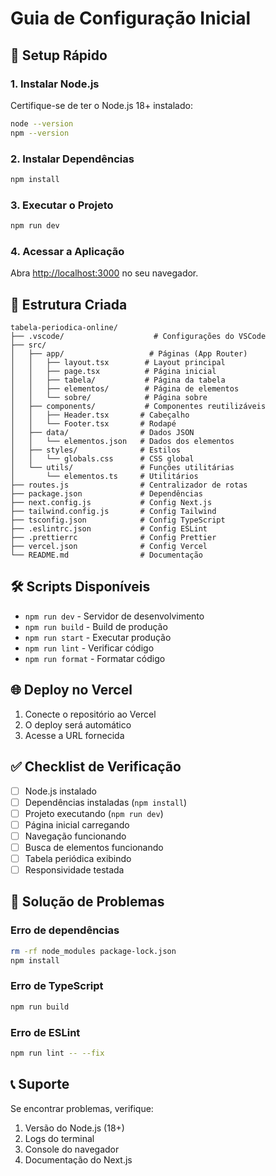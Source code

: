 # Guia de Configuração Inicial

## 🚀 Setup Rápido

### 1. Instalar Node.js
Certifique-se de ter o Node.js 18+ instalado:
```bash
node --version
npm --version
```

### 2. Instalar Dependências
```bash
npm install
```

### 3. Executar o Projeto
```bash
npm run dev
```

### 4. Acessar a Aplicação
Abra [http://localhost:3000](http://localhost:3000) no seu navegador.

## 📁 Estrutura Criada

```
tabela-periodica-online/
├── .vscode/                    # Configurações do VSCode
├── src/
│   ├── app/                   # Páginas (App Router)
│   │   ├── layout.tsx        # Layout principal
│   │   ├── page.tsx          # Página inicial
│   │   ├── tabela/           # Página da tabela
│   │   ├── elementos/        # Página de elementos
│   │   └── sobre/            # Página sobre
│   ├── components/           # Componentes reutilizáveis
│   │   ├── Header.tsx       # Cabeçalho
│   │   └── Footer.tsx       # Rodapé
│   ├── data/                # Dados JSON
│   │   └── elementos.json   # Dados dos elementos
│   ├── styles/              # Estilos
│   │   └── globals.css      # CSS global
│   └── utils/               # Funções utilitárias
│       └── elementos.ts     # Utilitários
├── routes.js                # Centralizador de rotas
├── package.json             # Dependências
├── next.config.js           # Config Next.js
├── tailwind.config.js       # Config Tailwind
├── tsconfig.json            # Config TypeScript
├── .eslintrc.json           # Config ESLint
├── .prettierrc              # Config Prettier
├── vercel.json              # Config Vercel
└── README.md                # Documentação
```

## 🛠️ Scripts Disponíveis

- `npm run dev` - Servidor de desenvolvimento
- `npm run build` - Build de produção
- `npm run start` - Executar produção
- `npm run lint` - Verificar código
- `npm run format` - Formatar código

## 🌐 Deploy no Vercel

1. Conecte o repositório ao Vercel
2. O deploy será automático
3. Acesse a URL fornecida

## ✅ Checklist de Verificação

- [ ] Node.js instalado
- [ ] Dependências instaladas (`npm install`)
- [ ] Projeto executando (`npm run dev`)
- [ ] Página inicial carregando
- [ ] Navegação funcionando
- [ ] Busca de elementos funcionando
- [ ] Tabela periódica exibindo
- [ ] Responsividade testada

## 🔧 Solução de Problemas

### Erro de dependências
```bash
rm -rf node_modules package-lock.json
npm install
```

### Erro de TypeScript
```bash
npm run build
```

### Erro de ESLint
```bash
npm run lint -- --fix
```

## 📞 Suporte

Se encontrar problemas, verifique:
1. Versão do Node.js (18+)
2. Logs do terminal
3. Console do navegador
4. Documentação do Next.js
